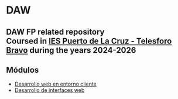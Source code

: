 # DAW
DAW FP related repository  
Coursed in [IES Puerto de La Cruz - Telesforo Bravo](https://www3.gobiernodecanarias.org/medusa/edublog/iespuertodelacruztelesforobravo/) during the years 2024-2026  
---   

## Módulos
* [Desarrollo web en entorno cliente](https://github.com/nebulavision/DAW/tree/main/DWEC)
* [Desarrollo de interfaces web](https://github.com/brunodm99/daw/tree/main/DOR)
